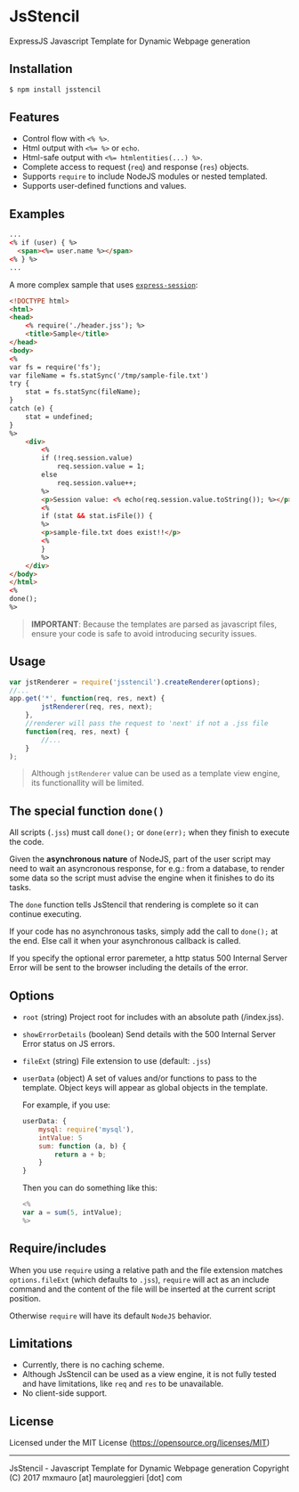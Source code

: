 # JsStencil
ExpressJS Javascript Template for Dynamic Webpage generation


## Installation

```bash
$ npm install jsstencil
```

## Features

  * Control flow with `<% %>`.
  * Html output with `<%= %>` or `echo`.
  * Html-safe output with `<%= htmlentities(...) %>`.
  * Complete access to request (`req`) and response (`res`) objects.
  * Supports `require` to include NodeJS modules or nested templated.
  * Supports user-defined functions and values.


## Examples

```html
...
<% if (user) { %>
  <span><%= user.name %></span>
<% } %>
...
```

A more complex sample that uses [`express-session`](https://www.npmjs.com/package/express-session):

```html
<!DOCTYPE html>
<html>
<head>
	<% require('./header.jss'); %>
	<title>Sample</title>
</head>
<body>
<%
var fs = require('fs');
var fileName = fs.statSync('/tmp/sample-file.txt')
try {
	stat = fs.statSync(fileName);
}
catch (e) {
	stat = undefined;
}
%>
	<div>
		<%
		if (!req.session.value)
			req.session.value = 1;
		else
			req.session.value++;
		%>
		<p>Session value: <% echo(req.session.value.toString()); %></p>
		<%
		if (stat && stat.isFile()) {
		%>
		<p>sample-file.txt does exist!!</p>
		<%
		}
		%>
	</div>
</body>
</html>
<%
done();
%>
```
> **IMPORTANT**: Because the templates are parsed as javascript files, ensure your code is safe to avoid introducing  security issues.


## Usage

```javascript
var jstRenderer = require('jsstencil').createRenderer(options);
//...
app.get('*', function(req, res, next) {
		jstRenderer(req, res, next); 
	},
	//renderer will pass the request to 'next' if not a .jss file
	function(req, res, next) {
		//...
	}
);
```

> Although `jstRenderer` value can be used as a template view engine, its functionallity will be limited.


## The special function `done()`

All scripts (`.jss`) must call `done();` or `done(err);` when they finish to execute the code.

Given the __asynchronous nature__ of NodeJS, part of the user script may need to wait an asyncronous response, for e.g.: from a database, to render some data so the script must advise the engine when it finishes to do its tasks.

The `done` function tells JsStencil that rendering is complete so it can continue executing.

If your code has no asynchronous tasks, simply add the call to `done();` at the end. Else call it when your asynchronous callback is called.

If you specify the optional error paremeter, a http status 500 Internal Server Error will be sent to the browser including the details of the error.


## Options

- `root` (string)
    Project root for includes with an absolute path (/index.jss).
- `showErrorDetails` (boolean)
    Send details with the 500 Internal Server Error status on JS errors.
- `fileExt` (string)
    File extension to use (default: `.jss`)
- `userData` (object)
    A set of values and/or functions to pass to the template. Object keys will appear as global objects in the template.

    For example, if you use:
    ```javascript
    userData: {
        mysql: require('mysql'),
        intValue: 5
        sum: function (a, b) {
            return a + b;
        }
    }
    ```

    Then you can do something like this:

    ```javascript
    <%
    var a = sum(5, intValue);
    %>
    ```


## Require/includes

When you use `require` using a relative path and the file extension matches `options.fileExt` (which defaults to `.jss`), `require` will act as an include command and the content of the file will be inserted at the current script position.

Otherwise `require` will have its default `NodeJS` behavior.


## Limitations

- Currently, there is no caching scheme.
- Although JsStencil can be used as a view engine, it is not fully tested and have limitations, like `req` and `res` to be unavailable.
- No client-side support.


## License

Licensed under the MIT License
(<https://opensource.org/licenses/MIT>)

- - -
JsStencil - Javascript Template for Dynamic Webpage generation
Copyright (C) 2017
mxmauro [at] mauroleggieri [dot] com
